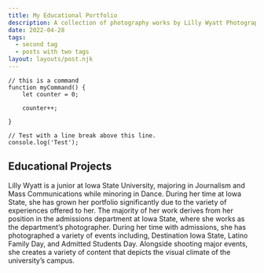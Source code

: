 ```yaml
---
title: My Educational Portfolio
description: A collection of photography works by Lilly Wyatt Photography that were in affiliation with Iowa State University 
date: 2022-04-28
tags:
  - second tag
  - posts with two tags
layout: layouts/post.njk
---
```

``` js/2/4
// this is a command
function myCommand() {
	let counter = 0;

	counter++;

}

// Test with a line break above this line.
console.log('Test');
```


## Educational Projects
Lilly Wyatt is a junior at Iowa State University, majoring in Journalism and Mass Communications while minoring in Dance. During her time at Iowa State, she has grown her portfolio significantly due to the variety of experiences offered to her. The majority of her work derives from her position in the admissions department at Iowa State, where she works as the department’s photographer. During her time with admissions, she has photographed a variety of events including, Destination Iowa State, Latino Family Day, and Admitted Students Day. Alongside shooting major events, she creates a variety of content that depicts the visual climate of the university’s campus. 
